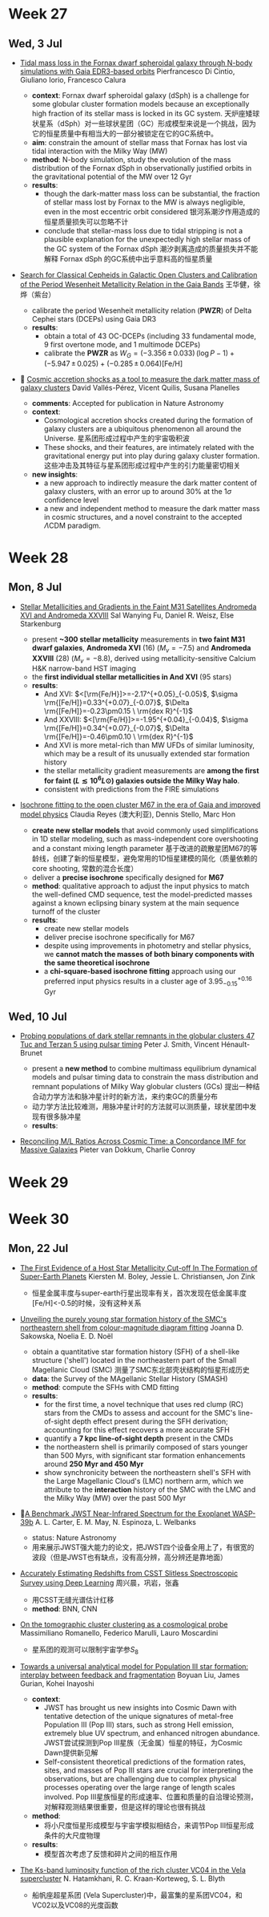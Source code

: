 # Week 27
## Wed, 3 Jul
- [Tidal mass loss in the Fornax dwarf spheroidal galaxy through N-body simulations with Gaia EDR3-based orbits](https://arxiv.org/abs/2407.01714) Pierfrancesco Di Cintio, Giuliano Iorio, Francesco Calura
	- **context**: Fornax dwarf spheroidal galaxy (dSph) is a challenge for some globular cluster formation models because an exceptionally high fraction of its stellar mass is locked in its GC system. 天炉座矮球状星系（dSph）对一些球状星团（GC）形成模型来说是一个挑战，因为它的恒星质量中有相当大的一部分被锁定在它的GC系统中。
	- **aim**: constrain the amount of stellar mass that Fornax has lost via tidal interaction with the Milky Way (MW)
	- **method**: N-body simulation, study the evolution of the mass distribution of the Fornax dSph in observationally justified orbits in the gravitational potential of the MW over 12 Gyr
	- **results**: 
		- though the dark-matter mass loss can be substantial, the fraction of stellar mass lost by Fornax to the MW is always negligible, even in the most eccentric orbit considered 银河系潮汐作用造成的恒星质量损失可以忽略不计
		- conclude that stellar-mass loss due to tidal stripping is not a plausible explanation for the unexpectedly high stellar mass of the GC system of the Fornax dSph 潮汐剥离造成的质量损失并不能解释 Fornax dSph 的GC系统中出乎意料高的恒星质量

- [Search for Classical Cepheids in Galactic Open Clusters and Calibration of the Period Wesenheit Metallicity Relation in the Gaia Bands](https://arxiv.org/abs/2407.01980) 王华健，徐烨（紫台）
	- calibrate the period Wesenheit metallicity relation (**PWZR**) of Delta Cephei stars (DCEPs) using Gaia DR3
	- **results**:
		- obtain a total of 43 OC-DCEPs (including 33 fundamental mode, 9 first overtone mode, and 1 multimode DCEPs)
		- calibrate the **PWZR** as $W_G=(-3.356 \,\pm\, 0.033) \,(\log{P-1})+(-5.947 \,\pm\, 0.025)+(-0.285 \,\pm\, 0.064)[\textrm{Fe/H}]$

- 🍃 [Cosmic accretion shocks as a tool to measure the dark matter mass of galaxy clusters](https://arxiv.org/abs/2407.01660) David Vallés-Pérez, Vicent Quilis, Susana Planelles
	- **comments**: Accepted for publication in Nature Astronomy
	- **context**: 
		- Cosmological accretion shocks created during the formation of galaxy clusters are a ubiquitous phenomenon all around the Universe. 星系团形成过程中产生的宇宙吸积波
		- These shocks, and their features, are intimately related with the gravitational energy put into play during galaxy cluster formation. 这些冲击及其特征与星系团形成过程中产生的引力能量密切相关
	- **new insights**: 
		- a new approach to indirectly measure the dark matter content of galaxy clusters, with an error up to around 30% at the $1\sigma$ confidence level
		- a new and independent method to measure the dark matter mass in cosmic structures, and a novel constraint to the accepted $\Lambda$CDM paradigm.

# Week 28
## Mon, 8 Jul
- [Stellar Metallicities and Gradients in the Faint M31 Satellites Andromeda XVI and Andromeda XXVIII](https://arxiv.org/abs/2407.04698) Sal Wanying Fu, Daniel R. Weisz, Else Starkenburg
	- present **~300 stellar metallicity** measurements in **two faint M31 dwarf galaxies**, **Andromeda XVI** (16) ($M_v=-7.5$) and **Andromeda XXVIII** (28) ($M_v = -8.8$), derived using metallicity-sensitive Calcium H&K narrow-band HST imaging
	- the **first individual stellar metallicities in And XVI** (95 stars)
	- **results**:
		- And XVI: $<[\rm{Fe/H}]>=-2.17^{+0.05}_{-0.05}$, $\sigma \rm{[Fe/H]}=0.33^{+0.07}_{-0.07}$, $\Delta \rm{[Fe/H]}=-0.23\pm0.15 \ \rm{dex R}^{-1}$ 
		- And XXVIII:  $<[\rm{Fe/H}]>=-1.95^{+0.04}_{-0.04}$, $\sigma \rm{[Fe/H]}=0.34^{+0.07}_{-0.07}$, $\Delta \rm{[Fe/H]}=-0.46\pm0.10 \ \rm{dex R}^{-1}$ 
		- And XVI is more metal-rich than MW UFDs of similar luminosity, which may be a result of its unusually extended star formation history
		- the stellar metallicity gradient measurements are **among the first for faint ($L ≲ 10^6 L\odot$) galaxies outside the Milky Way halo**.
		- consistent with predictions from the FIRE simulations

- [Isochrone fitting to the open cluster M67 in the era of Gaia and improved model physics](https://arxiv.org/abs/2407.03526) Claudia Reyes (澳大利亚), Dennis Stello, Marc Hon
	- **create new stellar models** that avoid commonly used simplifications in 1D stellar modeling, such as mass-independent core overshooting and a constant mixing length parameter 基于改进的疏散星团M67的等龄线，创建了新的恒星模型，避免常用的1D恒星建模的简化（质量依赖的core shooting, 常数的混合长度）
	- deliver a **precise isochrone** specifically designed for **M67**
	- **method**: qualitative approach to adjust the input physics to match the well-defined CMD sequence, test the model-predicted masses against a known eclipsing binary system at the main sequence turnoff of the cluster
	- **results**:
		- create new stellar models
		- deliver precise isochrone specifically for M67
		- despite using improvements in photometry and stellar physics, we **cannot match the masses of both binary components with the same theoretical isochrone**
		- a **chi-square-based isochrone fitting** approach using our preferred input physics results in a cluster age of $3.95^{+0.16}_{-0.15}$ Gyr

## Wed, 10 Jul
- [Probing populations of dark stellar remnants in the globular clusters 47 Tuc and Terzan 5 using pulsar timing](https://arxiv.org/abs/2407.06274) Peter J. Smith, Vincent Hénault-Brunet
	- present a **new method** to combine multimass equilibrium dynamical models and pulsar timing data to constrain the mass distribution and remnant populations of Milky Way globular clusters (GCs) 提出一种结合动力学方法和脉冲星计时的新方法，来约束GC的质量分布
	- 动力学方法比较难测，用脉冲星计时的方法就可以测质量，球状星团中发现有很多脉冲星
	- **results**:

- [Reconciling M/L Ratios Across Cosmic Time: a Concordance IMF for Massive Galaxies](https://arxiv.org/abs/2407.06281) Pieter van Dokkum, Charlie Conroy

# Week 29

# Week 30
## Mon, 22 Jul
- [The First Evidence of a Host Star Metallicity Cut-off In The Formation of Super-Earth Planets](https://arxiv.org/abs/2407.13821) Kiersten M. Boley, Jessie L. Christiansen, Jon Zink
	- 恒星金属丰度与super-earth行星出现率有关，首次发现在低金属丰度[Fe/H]<-0.5的时候，没有这种关系

- [Unveiling the purely young star formation history of the SMC's northeastern shell from colour-magnitude diagram fitting](https://arxiv.org/abs/2407.13876) Joanna D. Sakowska, Noelia E. D. Noël
	- obtain a quantitative star formation history (SFH) of a shell-like structure ('shell') located in the northeastern part of the Small Magellanic Cloud (SMC) 测量了SMC东北部壳状结构的恒星形成历史
	- **data**: the Survey of the MAgellanic Stellar History (SMASH)
	- **method**: compute the SFHs with CMD fitting
	- **results**:
		- for the first time, a novel technique that uses red clump (RC) stars from the CMDs to assess and account for the SMC's line-of-sight depth effect present during the SFH derivation; accounting for this effect recovers a more accurate SFH
		- quantify a **7 kpc line-of-sight depth** present in the CMDs
		- the northeastern shell is primarily composed of stars younger than 500 Myrs, with significant star formation enhancements around **250 Myr and 450 Myr**
		- show synchronicity between the northeastern shell's SFH with the Large Magellanic Cloud's (LMC) northern arm, which we attribute to the **interaction** history of the SMC with the LMC and the Milky Way (MW) over the past 500 Myr

- 🍃[A Benchmark JWST Near-Infrared Spectrum for the Exoplanet WASP-39b](https://arxiv.org/abs/2407.13893) A. L. Carter, E. M. May, N. Espinoza, L. Welbanks
	- status: Nature Astronomy
	- 用来展示JWST强大能力的论文，把JWST四个设备全用上了，有很宽的波段（但是JWST也有缺点，没有高分辨，高分辨还是靠地面）

- [Accurately Estimating Redshifts from CSST Slitless Spectroscopic Survey using Deep Learning](https://arxiv.org/abs/2407.13991) 周兴晨，巩岩，张鑫
	- 用CSST无缝光谱估计红移
	- **method**: BNN, CNN

- [On the tomographic cluster clustering as a cosmological probe](https://arxiv.org/abs/2407.14144) Massimiliano Romanello, Federico Marulli, Lauro Moscardini
	- 星系团的观测可以限制宇宙学参$S_8$

- [Towards a universal analytical model for Population III star formation: interplay between feedback and fragmentation](https://arxiv.org/abs/2407.14294) Boyuan Liu, James Gurian, Kohei Inayoshi
	- **context**: 
		- JWST has brought us new insights into Cosmic Dawn with tentative detection of the unique signatures of metal-free Population III (Pop III) stars, such as strong HeII emission, extremely blue UV spectrum, and enhanced nitrogen abundance. JWST尝试探测到Pop III星族（无金属）恒星的特征，为Cosmic Dawn提供新见解
		- Self-consistent theoretical predictions of the formation rates, sites, and masses of Pop III stars are crucial for interpreting the observations, but are challenging due to complex physical processes operating over the large range of length scales involved. Pop III星族恒星的形成速率、位置和质量的自洽理论预测，对解释观测结果很重要，但是这样的理论也很有挑战
	- **method**:
		- 将小尺度恒星形成模型与宇宙学模拟相结合，来调节Pop III恒星形成条件的大尺度物理
	- **results**:
		- 模型首次考虑了反馈和碎片之间的相互作用

- [The Ks-band luminosity function of the rich cluster VC04 in the Vela supercluster](https://arxiv.org/abs/2407.14425) N. Hatamkhani, R. C. Kraan-Korteweg, S. L. Blyth
	- 船帆座超星系团 (Vela Supercluster)中，最富集的星系团VC04，和VC02以及VC08的光度函数